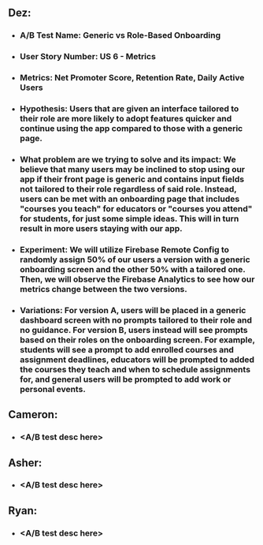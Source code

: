 ## Dez:
  - ### A/B Test Name: Generic vs Role-Based Onboarding
  - ### User Story Number: US 6 - Metrics
  - ### Metrics: Net Promoter Score, Retention Rate, Daily Active Users
  - ### Hypothesis: Users that are given an interface tailored to their role are more likely to adopt features quicker and continue using the app compared to those with a generic page.
  - ### What problem are we trying to solve and its impact: We believe that many users may be inclined to stop using our app if their front page is generic and contains input fields not tailored to their role regardless of said role. Instead, users can be met with an onboarding page that includes "courses you teach" for educators or "courses you attend" for students, for just some simple ideas. This will in turn result in more users staying with our app.
  - ### Experiment: We will utilize Firebase Remote Config to randomly assign 50% of our users a version with a generic onboarding screen and the other 50% with a tailored one. Then, we will observe the Firebase Analytics to see how our metrics change between the two versions.
  - ### Variations: For version A, users will be placed in a generic dashboard screen with no prompts tailored to their role and no guidance. For version B, users instead will see prompts based on their roles on the onboarding screen. For example, students will see a prompt to add enrolled courses and assignment deadlines, educators will be prompted to added the courses they teach and when to schedule assignments for, and general users will be prompted to add work or personal events.

## Cameron:
  - ### <A/B test desc here>

## Asher:
  - ### <A/B test desc here>

## Ryan:
  - ### <A/B test desc here>
